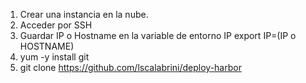 1. Crear una instancia en la nube.
2. Acceder por SSH
3. Guardar IP o Hostname en la variable de entorno IP 
    export IP=(IP o HOSTNAME)
4. yum -y install git 
5. git clone https://github.com/lscalabrini/deploy-harbor
